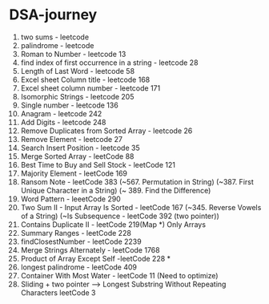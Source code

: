 # DSA-journey
1) two sums - leetcode
2) palindrome - leetcode
3) Roman to Number - leetcode 13
4) find index of first occurrence in a string - leetcode 28
5) Length of Last Word - leetcode 58
6) Excel sheet Column title - leetcode 168
7) Excel sheet column number -  leetcode 171
8) Isomorphic Strings - leetcode 205
9) Single number - leetcode 136
10) Anagram - leetcode 242
11) Add Digits - leetcode 248
12) Remove Duplicates from Sorted Array - leetcode 26
13) Remove Element - leetcode 27
14) Search Insert Position - leetcode 35
15) Merge Sorted Array - leetCode 88
16) Best Time to Buy and Sell Stock - leetCode 121
17) Majority Element - leetCode 169
18) Ransom Note - leetCode 383 (~567. Permutation in String) (~387. First Unique Character in a String) (~ 389. Find the Difference)
19) Word Pattern - leeetCode 290
20) Two Sum II - Input Array Is Sorted - leetCode 167 (~345. Reverse Vowels of a String) (~Is Subsequence - leetCode 392 (two pointer))
21) Contains Duplicate II - leetCode 219(Map *)
    Only Arrays 
23) Summary Ranges - leetCode 228
24) findClosestNumber - leetCode 2239
25) Merge Strings Alternately - leetCode 1768
26) Product of Array Except Self -leetCode 228 *
27) longest palindrome - leetCode 409
28) Container With Most Water - leetCode 11 (Need to optimize)
29) Sliding + two pointer --> Longest Substring Without Repeating Characters leetCode 3
 

